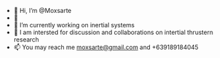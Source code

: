 - 👋 Hi, I’m @Moxsarte
- 👀 
- 🌱 I’m currently working on inertial systems
- 💞️ I am intersted for discussion and collaborations on intertial thrustern research
- 📫 You may reach me moxsarte@gmail.com and +639189184045

<!---
Moxsarte/Moxsarte is a ✨ special ✨ repository because its `README.md` (this file) appears on your GitHub profile.
You can click the Preview link to take a look at your changes.
--->
